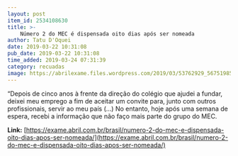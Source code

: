 ```yaml
---
layout: post
item_id: 2534108630
title: >-
    Número 2 do MEC é dispensada oito dias após ser nomeada
author: Tatu D'Oquei
date: 2019-03-22 10:31:08
pub_date: 2019-03-22 10:31:08
time_added: 2019-03-24 07:31:39
category: recuadas
image: https://abrilexame.files.wordpress.com/2019/03/53762929_567519850421144_2370753613952664299_n-e1552592908373.jpg?quality=70&strip=info&w=680&h=453&crop=1
---
```


“Depois de cinco anos à frente da direção do colégio que ajudei a fundar, deixei meu emprego a fim de aceitar um convite para, junto com outros profissionais, servir ao meu país (…) No entanto, hoje após uma semana de espera, recebi a informação que não faço mais parte do grupo do MEC.

**Link:** [https://exame.abril.com.br/brasil/numero-2-do-mec-e-dispensada-oito-dias-apos-ser-nomeada/](https://exame.abril.com.br/brasil/numero-2-do-mec-e-dispensada-oito-dias-apos-ser-nomeada/)

